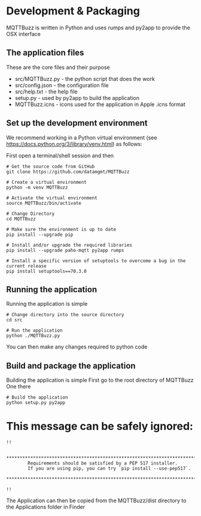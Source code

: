 # Development & Packaging

MQTTBuzz is written in Python and uses rumps and py2app to provide the OSX interface

## The application files

These are the core files and their purpose

 * src/MQTTBuzz.py - the python script that does the work
 * src/config.json - the configuration file
 * src/help.txt - the help file
 * setup.py - used by py2app to build the application
 * MQTTBuzz.icns - icons used for the application in Apple .icns format

## Set up the development environment

We recommend working in a Python virtual environment (see https://docs.python.org/3/library/venv.html) as follows:

First open a terminal/shell session and then

```
# Get the source code from GitHub
git clone https://github.com/datamgmt/MQTTBuzz

# Create a virtual environment
python -m venv MQTTBuzz

# Activate the virtual environment 
source MQTTBuzz/bin/activate

# Change Directory
cd MQTTBuzz

# Make sure the environment is up to date
pip install --upgrade pip

# Install and/or upgrade the required libraries
pip install --upgrade paho-mqtt py2app rumps

# Install a specific version of setuptools to overcome a bug in the current release
pip install setuptools==70.3.0
```

## Running the application

Running the application is simple

```
# Change directory into the source directory
cd src

# Run the application
python ./MQTTBuzz.py
```

You can then make any changes required to python code

## Build and package the application

Building the application is simple
First go to the root directory of MQTTBuzz
One there 

```
# Build the application
python setup.py py2app
```

# This message can be safely ignored:
```
!!

        ********************************************************************************
        Requirements should be satisfied by a PEP 517 installer.
        If you are using pip, you can try `pip install --use-pep517`.
        ********************************************************************************

!!
```

The Application can then be copied from the MQTTBuzz/dist directory to the Applications folder in Finder
